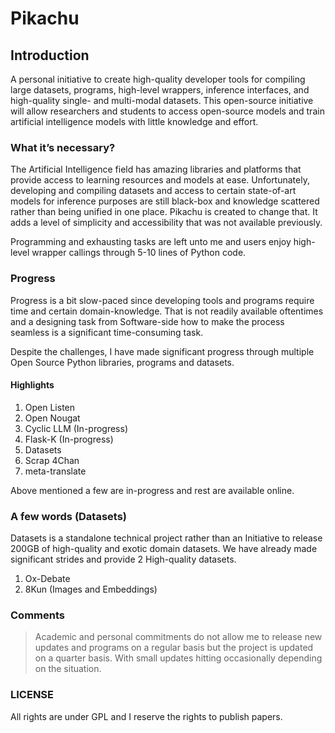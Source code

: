 # Pikachu

## Introduction

A personal initiative to create high-quality developer tools for compiling large datasets, programs, high-level wrappers, inference interfaces, and high-quality single- and multi-modal datasets. This open-source initiative will allow researchers and students to access open-source models and train artificial intelligence models with little knowledge and effort.

### What it’s necessary?

The Artificial Intelligence field has amazing libraries and platforms that provide access to learning resources and models at ease. Unfortunately, developing and compiling datasets and access to certain state-of-art models for inference purposes are still black-box and knowledge scattered rather than being unified in one place. Pikachu is created to change that. It adds a level of simplicity and accessibility that was not available previously. 

Programming and exhausting tasks are left unto me and users enjoy high-level wrapper callings through 5-10 lines of Python code. 

### Progress

Progress is a bit slow-paced since developing tools and programs require time and certain domain-knowledge. That is not readily available oftentimes and a designing task from Software-side how to make the process seamless is a significant time-consuming task. 

Despite the challenges, I have made significant progress through multiple Open Source Python libraries, programs and datasets. 

#### Highlights

1. Open Listen
2. Open Nougat
3. Cyclic LLM (In-progress)
4. Flask-K (In-progress)
5. Datasets
6. Scrap 4Chan
7. meta-translate

Above mentioned a few are in-progress and rest are available online. 

### A few words (Datasets)

Datasets is a standalone technical project rather than an Initiative to release 200GB of high-quality and exotic domain datasets. We have already made significant strides and provide 2 High-quality datasets. 

1. Ox-Debate
2. 8Kun (Images and Embeddings)

### Comments

>Academic and personal commitments do not allow me to release new updates and programs on a regular basis but the project is updated on a quarter basis. With small updates hitting occasionally depending on the situation. 

### LICENSE
All rights are under GPL and I reserve the rights to publish papers.
